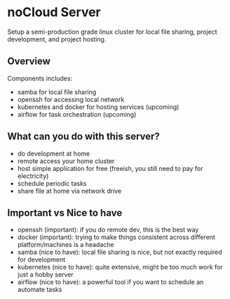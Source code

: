 # noCloud Server
Setup a semi-production grade linux cluster for local file sharing, project development, and project hosting.

## Overview
Components includes:
- samba for local file sharing
- openssh for accessing local network
- kubernetes and docker for hosting services (upcoming)
- airflow for task orchestration (upcoming)

## What can you do with this server?
- do development at home
- remote access your home cluster
- host simple application for free (freeish, you still need to pay for electricity)
- schedule periodic tasks
- share file at home via network drive

## Important vs Nice to have
- openssh (important): if you do remote dev, this is the best way
- docker (important): trying to make things consistent across different platform/machines is a headache
- samba (nice to have): local file sharing is nice, but not exactly required for development
- kubernetes (nice to have): quite extensive, might be too much work for just a hobby server
- airflow (nice to have): a powerful tool if you want to schedule an automate tasks